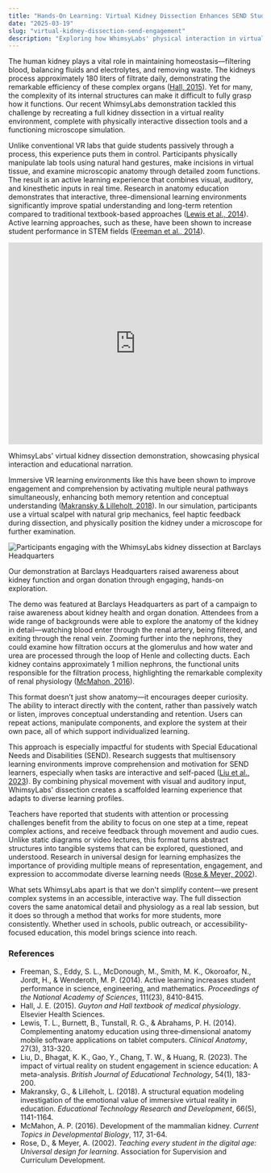 ```yaml
---
title: "Hands-On Learning: Virtual Kidney Dissection Enhances SEND Student Engagement"
date: "2025-03-19"
slug: "virtual-kidney-dissection-send-engagement"
description: "Exploring how WhimsyLabs' physical interaction in virtual environments significantly improves educational outcomes and engagement for SEND students."
---
```


<p> The human kidney plays a vital role in maintaining homeostasis—filtering blood, balancing fluids and electrolytes, and removing waste. The kidneys process approximately 180 liters of filtrate daily, demonstrating the remarkable efficiency of these complex organs (<a href="https://www.ncbi.nlm.nih.gov/books/NBK507891/" target="_blank" rel="noopener noreferrer">Hall, 2015</a>). Yet for many, the complexity of its internal structures can make it difficult to fully grasp how it functions. Our recent WhimsyLabs demonstration tackled this challenge by recreating a full kidney dissection in a virtual reality environment, complete with physically interactive dissection tools and a functioning microscope simulation. </p> <p> Unlike conventional VR labs that guide students passively through a process, this experience puts them in control. Participants physically manipulate lab tools using natural hand gestures, make incisions in virtual tissue, and examine microscopic anatomy through detailed zoom functions. The result is an active learning experience that combines visual, auditory, and kinesthetic inputs in real time. Research in anatomy education demonstrates that interactive, three-dimensional learning environments significantly improve spatial understanding and long-term retention compared to traditional textbook-based approaches (<a href="https://onlinelibrary.wiley.com/doi/abs/10.1002/ase.1465" target="_blank" rel="noopener noreferrer">Lewis et al., 2014</a>). Active learning approaches, such as these, have been shown to increase student performance in STEM fields (<a href="https://www.pnas.org/content/111/23/8410" target="_blank" rel="noopener noreferrer">Freeman et al., 2014</a>). </p> <div> <iframe width="100%" height="400" src="https://www.youtube.com/embed/nhZN6WCWtAk" title="WhimsyLabs Virtual Kidney Dissection" frameBorder="0" allow="accelerometer; autoplay; clipboard-write; encrypted-media; gyroscope; picture-in-picture" allowFullScreen> </iframe> </div> <p>WhimsyLabs' virtual kidney dissection demonstration, showcasing physical interaction and educational narration.</p> <p> Immersive VR learning environments like this have been shown to improve engagement and comprehension by activating multiple neural pathways simultaneously, enhancing both memory retention and conceptual understanding (<a href="https://www.sciencedirect.com/science/article/pii/S0360131521003067" target="_blank" rel="noopener noreferrer">Makransky & Lilleholt, 2018</a>). In our simulation, participants use a virtual scalpel with natural grip mechanics, feel haptic feedback during dissection, and physically position the kidney under a microscope for further examination. </p> <img src={kidneyDissection} alt="Participants engaging with the WhimsyLabs kidney dissection at Barclays Headquarters" /> <p>Our demonstration at Barclays Headquarters raised awareness about kidney function and organ donation through engaging, hands-on exploration.</p> <p> The demo was featured at Barclays Headquarters as part of a campaign to raise awareness about kidney health and organ donation. Attendees from a wide range of backgrounds were able to explore the anatomy of the kidney in detail—watching blood enter through the renal artery, being filtered, and exiting through the renal vein. Zooming further into the nephrons, they could examine how filtration occurs at the glomerulus and how water and urea are processed through the loop of Henle and collecting ducts. Each kidney contains approximately 1 million nephrons, the functional units responsible for the filtration process, highlighting the remarkable complexity of renal physiology (<a href="https://www.nature.com/articles/s41581-019-0129-4" target="_blank" rel="noopener noreferrer">McMahon, 2016</a>). </p> <p> This format doesn’t just show anatomy—it encourages deeper curiosity. The ability to interact directly with the content, rather than passively watch or listen, improves conceptual understanding and retention. Users can repeat actions, manipulate components, and explore the system at their own pace, all of which support individualized learning. </p> <p> This approach is especially impactful for students with Special Educational Needs and Disabilities (SEND). Research suggests that multisensory learning environments improve comprehension and motivation for SEND learners, especially when tasks are interactive and self-paced (<a href="https://www.ncbi.nlm.nih.gov/pmc/articles/PMC10047908/?utm_source=whimsylabs.ai" target="_blank" rel="noopener noreferrer">Liu et al., 2023</a>). By combining physical movement with visual and auditory input, WhimsyLabs' dissection creates a scaffolded learning experience that adapts to diverse learning profiles. </p> <p> Teachers have reported that students with attention or processing challenges benefit from the ability to focus on one step at a time, repeat complex actions, and receive feedback through movement and audio cues. Unlike static diagrams or video lectures, this format turns abstract structures into tangible systems that can be explored, questioned, and understood. Research in universal design for learning emphasizes the importance of providing multiple means of representation, engagement, and expression to accommodate diverse learning needs (<a href="https://www.cast.org/binaries/content/assets/common/publications/articles/understanding-udl.pdf" target="_blank" rel="noopener noreferrer">Rose & Meyer, 2002</a>). </p> <p> What sets WhimsyLabs apart is that we don't simplify content—we present complex systems in an accessible, interactive way. The full dissection covers the same anatomical detail and physiology as a real lab session, but it does so through a method that works for more students, more consistently. Whether used in schools, public outreach, or accessibility-focused education, this model brings science into reach. </p> <div> <h3>References</h3> <ul> <li key="ref-1">Freeman, S., Eddy, S. L., McDonough, M., Smith, M. K., Okoroafor, N., Jordt, H., & Wenderoth, M. P. (2014). Active learning increases student performance in science, engineering, and mathematics. <em>Proceedings of the National Academy of Sciences</em>, 111(23), 8410-8415.</li> <li key="ref-2">Hall, J. E. (2015). <em>Guyton and Hall textbook of medical physiology</em>. Elsevier Health Sciences.</li> <li key="ref-3">Lewis, T. L., Burnett, B., Tunstall, R. G., & Abrahams, P. H. (2014). Complementing anatomy education using three‐dimensional anatomy mobile software applications on tablet computers. <em>Clinical Anatomy</em>, 27(3), 313-320.</li> <li key="ref-4">Liu, D., Bhagat, K. K., Gao, Y., Chang, T. W., & Huang, R. (2023). The impact of virtual reality on student engagement in science education: A meta-analysis. <em>British Journal of Educational Technology</em>, 54(1), 183-200.</li> <li key="ref-5">Makransky, G., & Lilleholt, L. (2018). A structural equation modeling investigation of the emotional value of immersive virtual reality in education. <em>Educational Technology Research and Development</em>, 66(5), 1141-1164.</li> <li key="ref-6">McMahon, A. P. (2016). Development of the mammalian kidney. <em>Current Topics in Developmental Biology</em>, 117, 31-64.</li> <li key="ref-7">Rose, D., & Meyer, A. (2002). <em>Teaching every student in the digital age: Universal design for learning</em>. Association for Supervision and Curriculum Development.</li> </ul> </div>
